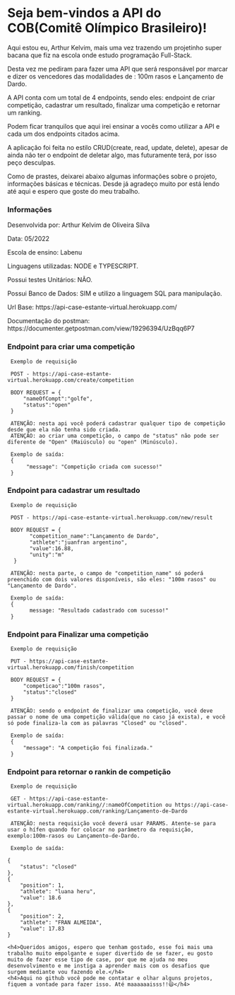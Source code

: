  <h1>Seja bem-vindos a API do COB(Comitê Olímpico Brasileiro)!</h1>
 
 <p>Aqui estou eu, Arthur Kelvim, mais uma vez trazendo um projetinho super bacana que fiz na escola onde estudo programação Full-Stack.</p>
 <p>Desta vez me pediram para fazer uma API que será responsável por marcar e dizer os vencedores das modalidades de : 100m rasos e Lançamento de Dardo.</p>
 
 <p>A API conta com um total de 4 endpoints, sendo eles: endpoint de criar competição, cadastrar um resultado, finalizar uma competição e retornar um ranking.</p>
 
 <p>Podem ficar tranquilos que aqui irei ensinar a vocês como utilizar a API e cada um dos endpoints citados acima.</p>
 <p>A aplicação foi feita no estilo CRUD(create, read, update, delete), apesar de ainda não ter o endpoint de deletar algo, mas futuramente terá, por isso peço desculpas.</p>
 
 <p>Como de prastes, deixarei abaixo algumas informações sobre o projeto, informações básicas e técnicas. Desde já agradeço muito por está lendo até aqui e espero que goste do meu trabalho.</p>
 
<h3>Informações</h3>
<p>Desenvolvida por: Arthur Kelvim de Oliveira Silva</p>
<p>Data: 05/2022</p>
<p>Escola de ensino: Labenu</p>
<p>Linguagens utilizadas: NODE e TYPESCRIPT.</p>
<p>Possui testes Unitários: NÃO.</p>
<p>Possui Banco de Dados: SIM e utilizo a linguagem SQL para manipulação.</p>
<p>Url Base: https://api-case-estante-virtual.herokuapp.com/</p>
<p>Documentação do postman: https://documenter.getpostman.com/view/19296394/UzBqq6P7<p>
 
 <h3>Endpoint para criar uma competição</h3>
 
     Exemplo de requisição
     
     POST - https://api-case-estante-virtual.herokuapp.com/create/competition
     
     BODY REQUEST = { 
         "nameOfCompt":"golfe",
         "status":"open"
     }
     
     ATENÇÃO: nesta api você poderá cadastrar qualquer tipo de competição desde que ela não tenha sido criada.
     ATENÇÃO: ao criar uma competição, o campo de "status" não pode ser diferente de "Open" (Maiúsculo) ou "open" (Minúsculo).
     
     Exemplo de saída:
     {
          "message": "Competição criada com sucesso!"
     }
 <h3>Endpoint para cadastrar um resultado</h3>
 
     Exemplo de requisição
     
     POST - https://api-case-estante-virtual.herokuapp.com/new/result
     
     BODY REQUEST = {
           "competition_name":"Lançamento de Dardo",
           "athlete":"juanfran argentino",
           "value":16.88,
           "unity":"m"
      }
     
     ATENÇÃO: nesta parte, o campo de "competition_name" só poderá preenchido com dois valores disponíveis, são eles: "100m rasos" ou "Lançamento de Dardo".  
     
     Exemplo de saída:
     {
           message: "Resultado cadastrado com sucesso!"
     }
<h3>Endpoint para Finalizar uma competição</h3>
 
     Exemplo de requisição
     
     PUT - https://api-case-estante-virtual.herokuapp.com/finish/competition
     
     BODY REQUEST = {
         "competicao":"100m rasos",
         "status":"closed"
     }
     
     ATENÇÃO: sendo o endpoint de finalizar uma competição, você deve passar o nome de uma competição válida(que no caso já exista), e você só pode finaliza-la com as palavras "Closed" ou "closed". 
     
     Exemplo de saída:
     {
         "message": "A competição foi finalizada."
     }
<h3>Endpoint para retornar o rankin de competição</h3>
 
     Exemplo de requisição
     
     GET - https://api-case-estante-virtual.herokuapp.com/ranking//:nameOfCompetition ou https://api-case-estante-virtual.herokuapp.com/ranking/Lançamento-de-Dardo
     
     ATENÇÃO: nesta requisição você deverá usar PARAMS. Atente-se para usar o hífen quando for colocar no parâmetro da requisição, exemplo:100m-rasos ou Lançamento-de-Dardo.
     
     Exemplo de saída:
     
    {
        "status": "closed"
    },
    {
        "position": 1,
        "athlete": "luana heru",
        "value": 18.6
    },
    {
        "position": 2,
        "athlete": "FRAN ALMEIDA",
        "value": 17.83
    }
    
    <h4>Queridos amigos, espero que tenham gostado, esse foi mais uma trabalho muito empolgante e super divertido de se fazer, eu gosto muito de fazer esse tipo de case, por que me ajuda no meu desenvolvimento e me instiga a aprender mais com os desafios que surgem mediante vou fazendo ele.</h4>
    <h4>Aqui no github você pode me contatar e olhar alguns projetos, fiquem a vontade para fazer isso. Até maaaaaaisss!!😄</h4>

